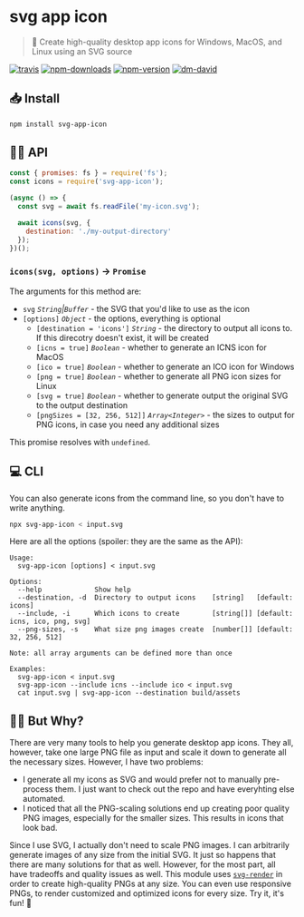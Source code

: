 # svg app icon

> 🎨 Create high-quality desktop app icons for Windows, MacOS, and Linux using an SVG source

[![travis][travis.svg]][travis.link]
[![npm-downloads][npm-downloads.svg]][npm.link]
[![npm-version][npm-version.svg]][npm.link]
[![dm-david][dm-david.svg]][dm-david.link]

[travis.svg]: https://travis-ci.com/catdad/svg-app-icon.svg?branch=master
[travis.link]: https://travis-ci.com/catdad/svg-app-icon
[npm-downloads.svg]: https://img.shields.io/npm/dm/svg-app-icon.svg
[npm.link]: https://www.npmjs.com/package/svg-app-icon
[npm-version.svg]: https://img.shields.io/npm/v/svg-app-icon.svg
[dm-david.svg]: https://david-dm.org/catdad/svg-app-icon.svg
[dm-david.link]: https://david-dm.org/catdad/svg-app-icon

## 📥 Install

```bash
npm install svg-app-icon
```

## 👨‍💻 API

```javascript
const { promises: fs } = require('fs');
const icons = require('svg-app-icon');

(async () => {
  const svg = await fs.readFile('my-icon.svg');

  await icons(svg, {
    destination: './my-output-directory'
  });
})();
```

### `icons(svg, options)` → `Promise`

The arguments for this method are:
* `svg` _`String`|`Buffer`_ - the SVG that you'd like to use as the icon
* `[options]` _`Object`_ - the options, everything is optional
  * `[destination = 'icons']` _`String`_ - the directory to output all icons to. If this direcotry doesn't exist, it will be created
  * `[icns = true]` _`Boolean`_ - whether to generate an ICNS icon for MacOS
  * `[ico = true]` _`Boolean`_ - whether to generate an ICO icon for Windows
  * `[png = true]` _`Boolean`_ - whether to generate all PNG icon sizes for Linux
  * `[svg = true]` _`Boolean`_ - whether to generate output the original SVG to the output destination
  * `[pngSizes = [32, 256, 512]]` _`Array<Integer>`_ - the sizes to output for PNG icons, in case you need any additional sizes

This promise resolves with `undefined`.

## 💻 CLI

You can also generate icons from the command line, so you don't have to write anything.

```bash
npx svg-app-icon < input.svg
```

Here are all the options (spoiler: they are the same as the API):

```
Usage:
  svg-app-icon [options] < input.svg

Options:
  --help             Show help
  --destination, -d  Directory to output icons    [string]   [default: icons]
  --include, -i      Which icons to create        [string[]] [default: icns, ico, png, svg]
  --png-sizes, -s    What size png images create  [number[]] [default: 32, 256, 512]

Note: all array arguments can be defined more than once

Examples:
  svg-app-icon < input.svg
  svg-app-icon --include icns --include ico < input.svg
  cat input.svg | svg-app-icon --destination build/assets
```

## 🤷‍♀️ But Why?

There are very many tools to help you generate desktop app icons. They all, however, take one large PNG file as input and scale it down to generate all the necessary sizes. However, I have two problems:
* I generate all my icons as SVG and would prefer not to manually pre-process them. I just want to check out the repo and have everyhting else automated.
* I noticed that all the PNG-scaling solutions end up creating poor quality PNG images, especially for the smaller sizes. This results in icons that look bad.

Since I use SVG, I actually don't need to scale PNG images. I can arbitrarily generate images of any size from the initial SVG. It just so happens that there are many solutions for that as well. However, for the most part, all have tradeoffs and quality issues as well. This module uses [`svg-render`](https://github.com/catdad-experiments/svg-render) in order to create high-quality PNGs at any size. You can even use responsive PNGs, to render customized and optimized icons for every size. Try it, it's fun! 🎉
